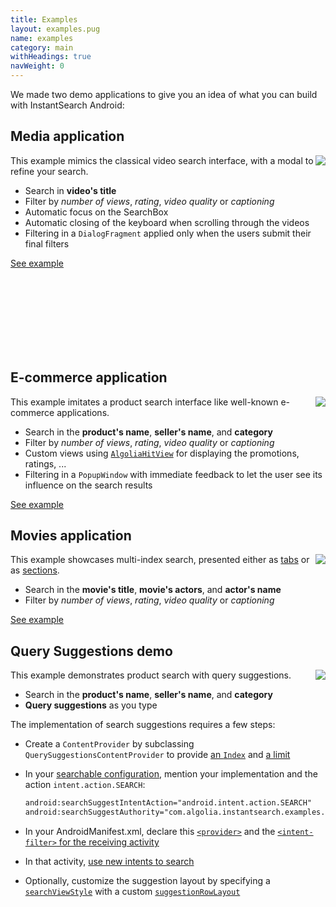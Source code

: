 ```yaml
---
title: Examples
layout: examples.pug
name: examples
category: main
withHeadings: true
navWeight: 0
---
```


We made two demo applications to give you an idea of what you can build with InstantSearch Android:

## Media application
<img src="assets/img/media.gif" class="img-object" align="right"/>

This example mimics the classical video search interface, with a modal to refine your search.

- Search in **video's title**
- Filter by *number of views*, *rating*, *video quality* or *captioning*
- Automatic focus on the SearchBox
- Automatic closing of the keyboard when scrolling through the videos
- Filtering in a `DialogFragment` applied only when the users submit their final filters

<a href="https://github.com/algolia/instantsearch-android-examples/tree/master/media" class="btn btn-static-primary">See example <i class="icon icon-arrow-right"></i></a>

<br />
<br />
<br />
<br />
<br />
<br />
<br />

## E-commerce application
<img src="assets/img/ecommerce.gif" class="img-object" align="right"/>

This example imitates a product search interface like well-known e-commerce applications.

- Search in the **product's name**, **seller's name**, and **category**
- Filter by *number of views*, *rating*, *video quality* or *captioning*
- Custom views using [`AlgoliaHitView`](https://github.com/algolia/instantsearch-android/blob/master/instantsearch/src/main/java/com/algolia/instantsearch/ui/views/AlgoliaHitView.java) for displaying the promotions, ratings, ...
- Filtering in a `PopupWindow` with immediate feedback to let the user see its influence on the search results

<a href="https://github.com/algolia/instantsearch-android-examples/tree/master/ecommerce" class="btn btn-static-primary">See example <i class="icon icon-arrow-right"></i></a>

## Movies application
<img src="assets/img/movies.gif" class="img-object" align="right"/>

This example showcases multi-index search, presented either as [tabs](https://github.com/algolia/instantsearch-android-examples/blob/master/movies/src/main/java/com/algolia/instantsearch/examples/movies/MoviesTabsActivity.java) or as [sections](https://github.com/algolia/instantsearch-android-examples/blob/master/movies/src/main/java/com/algolia/instantsearch/examples/movies/MoviesSectionsActivity.java).

- Search in the **movie's title**, **movie's actors**, and **actor's name**
- Filter by *number of views*, *rating*, *video quality* or *captioning*

<a href="https://github.com/algolia/instantsearch-android-examples/tree/master/movies" class="btn btn-static-primary">See example <i class="icon icon-arrow-right"></i></a>


## Query Suggestions demo
<img src="assets/img/query_suggestions.gif" class="img-object" align="right"/>

This example demonstrates product search with query suggestions.

- Search in the **product's name**, **seller's name**, and **category**
- **Query suggestions** as you type

The implementation of search suggestions requires a few steps:

- Create a `ContentProvider` by subclassing `QuerySuggestionsContentProvider` to
  provide [an `Index`](#TODOIndex) and [a limit](#TODOLimit)
- In your [searchable configuration](#TODOSearchable), mention your implementation and the action
  `intent.action.SEARCH`:
  ```xml
  android:searchSuggestIntentAction="android.intent.action.SEARCH"
  android:searchSuggestAuthority="com.algolia.instantsearch.examples.querysuggestions.QSContentProvider"
  ```
- In your AndroidManifest.xml, declare this [`<provider>`](#TODOProviderExample) and the [`<intent-filter>` for the receiving activity](#TODOIntentFilter)
- In that activity, [use new intents to search](#TODOSearchIntent)

- Optionally, customize the suggestion layout by specifying a
  [`searchViewStyle`](#TODOSearchViewStyle) with a custom
  [`suggestionRowLayout`](#TODOrowLayout)
